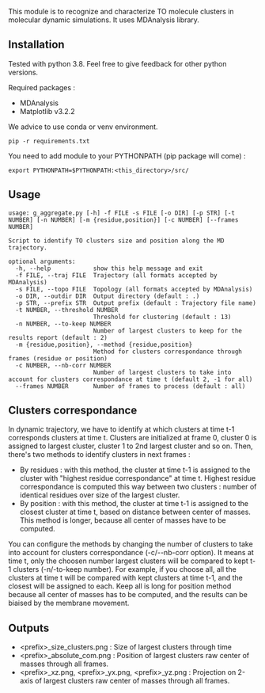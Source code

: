 This module is to recognize and characterize TO molecule clusters in molecular dynamic simulations. 
It uses MDAnalysis library. 

## Installation

Tested with python 3.8. Feel free to give feedback for other python versions. 

Required packages : 
* MDAnalysis 
* Matplotlib v3.2.2

We advice to use conda or venv environment. 
``` 
pip -r requirements.txt 
```

You need to add module to your PYTHONPATH (pip package will come) :
```
export PYTHONPATH=$PYTHONPATH:<this_directory>/src/
```

## Usage

```
usage: g_aggregate.py [-h] -f FILE -s FILE [-o DIR] [-p STR] [-t NUMBER] [-n NUMBER] [-m {residue,position}] [-c NUMBER] [--frames NUMBER]

Script to identify TO clusters size and position along the MD trajectory.

optional arguments:
  -h, --help            show this help message and exit
  -f FILE, --traj FILE  Trajectory (all formats accepted by MDAnalysis)
  -s FILE, --topo FILE  Topology (all formats accepted by MDAnalysis)
  -o DIR, --outdir DIR  Output directory (default : .)
  -p STR, --prefix STR  Output prefix (default : Trajectory file name)
  -t NUMBER, --threshold NUMBER
                        Threshold for clustering (default : 13)
  -n NUMBER, --to-keep NUMBER
                        Number of largest clusters to keep for the results report (default : 2)
  -m {residue,position}, --method {residue,position}
                        Method for clusters correspondance through frames (residue or position)
  -c NUMBER, --nb-corr NUMBER
                        Number of largest clusters to take into account for clusters correspondance at time t (default 2, -1 for all)
  --frames NUMBER       Number of frames to process (default : all)

```

## Clusters correspondance
In dynamic trajectory, we have to identify at which clusters at time t-1 corresponds clusters at time t.
Clusters are initialized at frame 0, cluster 0 is assigned to largest cluster, cluster 1 to 2nd largest cluster and so on.
Then, there's two methods to identify clusters in next frames : 
- By residues : with this method, the cluster at time t-1 is assigned to the cluster with "highest residue correspondance" at time t. Highest residue correspondance is computed this way between two clusters : number of identical residues over size of the largest cluster. 
- By position : with this method, the cluster at time t-1 is assigned to the closest cluster at time t, based on distance between center of masses. This method is longer, because all center of masses have to be computed. 

You can configure the methods by changing the number of clusters to take into account for clusters correspondance (-c/--nb-corr option). It means at time t, only the choosen number largest clusters will be compared to kept t-1 clusters (-n/-to-keep number). For example, if you choose all, all the clusters at time t will be compared with kept clusters at time t-1, and the closest will be assigned to each. Keep all is long for position method because all center of masses has to be computed, and the results can be biaised by the membrane movement. 

## Outputs 

* \<prefix>_size_clusters.png : Size of largest clusters through time
* \<prefix>_absolute_com.png : Position of largest clusters raw center of masses through all frames. 
* \<prefix>_xz.png, \<prefix>_yx.png, \<prefix>_yz.png : Projection on 2-axis of largest clusters raw center of masses through all frames.



